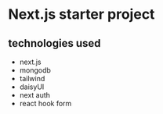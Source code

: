 # Next.js starter project

## technologies used

- next.js
- mongodb
- tailwind
- daisyUI
- next auth
- react hook form
